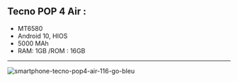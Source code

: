 ## Tecno POP 4 Air :
- MT6580
- Android 10, HIOS
- 5000 MAh
- RAM: 1GB /ROM : 16GB
------------------
![smartphone-tecno-pop4-air-116-go-bleu](https://user-images.githubusercontent.com/56092115/125199643-02457480-e21c-11eb-86be-8e9f013d4f08.jpg)

